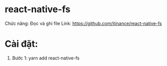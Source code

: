 # react-native-fs

Chức năng: Đọc và ghi file
Link: https://github.com/itinance/react-native-fs

# Cài đặt:

1. Bước 1: yarn add react-native-fs

